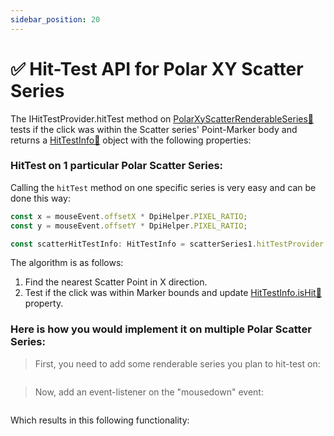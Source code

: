 ```yaml
---
sidebar_position: 20
---
```


# ✅ Hit-Test API for Polar XY Scatter Series

The IHitTestProvider.hitTest method on [PolarXyScatterRenderableSeries:blue_book:](https://www.scichart.com/documentation/js/v4/typedoc/classes/polarxyscatterrenderableseries.html) tests if the click was within the Scatter series' Point-Marker body and returns a [HitTestInfo:blue_book:](https://www.scichart.com/documentation/js/v4/typedoc/classes/hittestinfo.html) object with the following properties:

### HitTest on 1 particular Polar Scatter Series:

Calling the `hitTest` method on one specific series is very easy and can be done this way:

```ts {4} showLineNumbers
const x = mouseEvent.offsetX * DpiHelper.PIXEL_RATIO;
const y = mouseEvent.offsetY * DpiHelper.PIXEL_RATIO;

const scatterHitTestInfo: HitTestInfo = scatterSeries1.hitTestProvider.hitTest(x, y);
```

The algorithm is as follows:

1. Find the nearest Scatter Point in X direction.
2. Test if the click was within Marker bounds and update [HitTestInfo.isHit:blue_book:](https://www.scichart.com/documentation/js/v4/typedoc/classes/hittestinfo.html#isHit) property.


### Here is how you would implement it on multiple Polar Scatter Series:

> First, you need to add some renderable series you plan to hit-test on:

```ts {2,8,15,21} showLineNumbers file=./Basic/demo.ts start=#region_A_start end=#region_A_end
```

> Now, add an event-listener on the "mousedown" event:

```ts {29,37,43} showLineNumbers file=./Basic/demo.ts start=#region_B_start end=#region_B_end
```

Which results in this following functionality:

<LiveDocSnippet name="./Basic/demo" />
